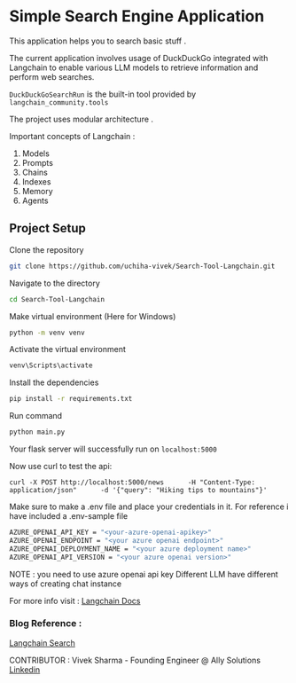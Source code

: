 # Simple Search Engine Application

This application helps you to search basic stuff .

The current application involves usage of DuckDuckGo integrated with Langchain to enable various LLM models to retrieve information and perform web searches.


```DuckDuckGoSearchRun``` is the built-in tool provided by ```langchain_community.tools```


The project uses modular architecture .


Important concepts of Langchain :

1. Models
2. Prompts
3. Chains
4. Indexes
5. Memory
6. Agents





## Project Setup


Clone the repository
```bash
git clone https://github.com/uchiha-vivek/Search-Tool-Langchain.git
```

Navigate to the directory
```bash
cd Search-Tool-Langchain
```

Make virtual environment (Here for Windows)
```bash
python -m venv venv
```

Activate the virtual environment
```bash
venv\Scripts\activate
```

Install the dependencies
```bash
pip install -r requirements.txt
```

Run command
```bash
python main.py
```

Your flask server will successfully run on ```localhost:5000```

Now use curl to test the api:
```
curl -X POST http://localhost:5000/news      -H "Content-Type: application/json"      -d '{"query": "Hiking tips to mountains"}'
```




Make sure to make a .env file and place your credentials in it.
For reference i have included a .env-sample file


```bash
AZURE_OPENAI_API_KEY = "<your-azure-openai-apikey>"
AZURE_OPENAI_ENDPOINT = "<your azure openai endpoint>"
AZURE_OPENAI_DEPLOYMENT_NAME = "<your azure deployment name>"
AZURE_OPENAI_API_VERSION = "<your azure openai version>"

```

NOTE : you need to use azure openai api key 
Different LLM have different ways of creating chat instance

For more info visit : [Langchain Docs](https://python.langchain.com/docs/introduction/)

### Blog Reference :

[Langchain Search](https://uchiha-vivek.github.io/Vivek-s-Blog/blogs/LangchainAgent.html)




CONTRIBUTOR : Vivek Sharma - Founding Engineer @ Ally Solutions
[Linkedin](https://www.linkedin.com/in/vivekuchiha/)
 


